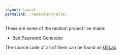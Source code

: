 ```yaml
---
layout: layout
permalink: /random-projects/
---
```


These are some of the random project I've made:

 - [Bad Password Generator](/random-projects/bad-password-generator/)

The source code of all of them can be found on
[GitLab](https://gitlab.com/nloomans/noahloomans.com/tree/master/random-projects).
